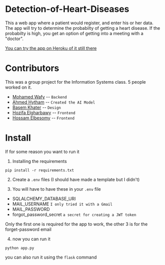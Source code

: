 # Detection-of-Heart-Diseases
This a web app where a patient would register, and enter his or her data. The app will try to determine the probabilty of getting a heart disease. If the probabilty is high, you get an option of getting into a meeting with a "doctor".

[You can try the app on Heroku of it still there](https://dhd-project.herokuapp.com/)


# Contributors
This was a group project for the Information Systems class. 5 people worked on it.

- [Mohamed Wafy](https://github.com/MoWafy001) -- `Backend`
- [Ahmed Hytham](https://github.com/AhPro7) -- `Created the AI Model`
- [Basem Khater](https://github.com/BasemKhater) -- `Design`
- [Hozifa Elgharbawy](https://github.com/Hozifaelgharbawy) -- `Frontend`
- [Hossam Elbesomy](https://github.com/HossamElbesomy) -- `Frontend`

# Install
If for some reason you want to run it

1. Installing the requirements
```
pip install -r requirements.txt
```

2. Create a `.env` files (I should have made a template but I didn't)

3. You will have to have these in your `.env` file
- SQLALCHEMY_DATABASE_URI
- MAIL_USERNAME `I only tried it with a Gmail`
- MAIL_PASSWORD
- forgot_password_secret `a secret for creating a JWT token`

Only the first one is required for the app to work, the other 3 is for the forget-password email

4. now you can run it
```
python app.py
```
you can also run it using the `flask` command
